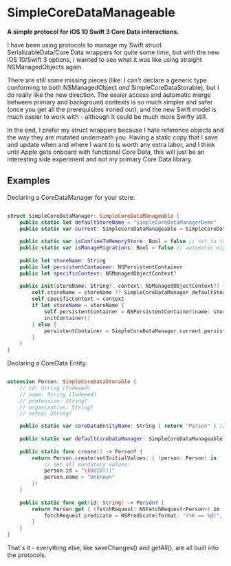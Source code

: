 # SimpleCoreDataManageable

**A simple protocol for iOS 10 Swift 3 Core Data interactions.**

I have been using protocols to manage my Swift struct SerializableData/Core Data wrappers for quite some time, but with the new iOS 10/Swift 3 options, I wanted to see what it was like using straight NSManagedObjects again.

There are still some missing pieces (like: I can't declare a generic type conforming to both NSManagedObject *and* SimpleCoreDataStorable), but I do really like the new direction. The easier access and automatic merge between primary and background contexts is so much simpler and safer (once you get all the prerequisites ironed out), and the new Swift model is much easier to work with - although it could be much more Swifty still.

In the end, I prefer my struct wrappers because I hate reference objects and the way they are mutated underneath you. Having a static copy that I save and update when and where I want to is worth any extra labor, and I think until Apple gets onboard with functional Core Data, this will just be an interesting side experiment and not my primary Core Data library.


## Examples

Declaring a CoreDataManager for your store:


```swift

struct SimpleCoreDataManager: SimpleCoreDataManageable {
    public static let defaultStoreName = "SimpleCoreDataManagerDemo"
    public static var current: SimpleCoreDataManageable = SimpleCoreDataManager(storeName: defaultStoreName)
    
    public static var isConfineToMemoryStore: Bool = false // set to true for testing
    public static var isManageMigrations: Bool = false // automatic migrations
    
    public let storeName: String
    public let persistentContainer: NSPersistentContainer
    public let specificContext: NSManagedObjectContext?
    
    public init(storeName: String?, context: NSManagedObjectContext?) {
        self.storeName = storeName ?? SimpleCoreDataManager.defaultStoreName
        self.specificContext = context
        if let storeName = storeName {
            self.persistentContainer = NSPersistentContainer(name: storeName)
            initContainer()
        } else {
            persistentContainer = SimpleCoreDataManager.current.persistentContainer
        }
    }
}
```

Declaring a CoreData Entity:

```swift

extension Person: SimpleCoreDataStorable {
    // id: String (Indexed)
    // name: String (Indexed)
    // profession: String?
    // organization: String?
    // notes: String?

    public static var coreDataEntityName: String { return "Person" } // mostly for debug
    
    public static var defaultCoreDataManager: SimpleCoreDataManageable { return SimpleCoreDataManager.current }
    
    public static func create() -> Person? {
        return Person.create(setInitialValues: { (person: Person) in
            // set all mandatory values:
            person.id = "\(UUID())"
            person.name = "Unknown"
        })
    }
    
    public static func get(id: String) -> Person? {
        return Person.get { (fetchRequest: NSFetchRequest<Person>) in
            fetchRequest.predicate = NSPredicate(format: "(%K == %@)", #keyPath(Person.id), id)
        }
    }
}
```

That's it - everything else, like saveChanges() and getAll(), are all built into the protocols.